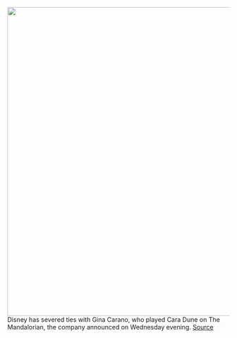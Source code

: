 <img src='https://cdn.vox-cdn.com/thumbor/X2wGZ0qTa2QHzgkI78oX94FkCXY=/0x0:3000x2064/1200x800/filters:focal(1260x792:1740x1272)/cdn.vox-cdn.com/uploads/chorus_image/image/68801712/1187548006.0.jpg' width='700px' /><br/>
Disney has severed ties with Gina Carano, who played Cara Dune on The Mandalorian, the company announced on Wednesday evening.
<a href='https://www.theverge.com/2021/2/10/22277540/star-wars-severs-ties-the-mandalorian-gina-carano-cara-dune'> Source <a/>
